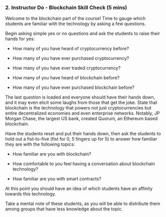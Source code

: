 ### 2. Instructor Do - Blockchain Skill Check (5 mins)

Welcome to the blockchain part of the course! Time to gauge which students are familiar with the technology by asking a few questions.

Begin asking simple yes or no questions and ask the students to raise their hands for yes:

* How many of you have heard of cryptocurrency before?

* How many of you have ever purchased cryptocurrency?

* How many of you have ever traded cryptocurrency?

* How many of you have heard of blockchain before?

* How many of you have ever purchased blockchain before?

The last question is loaded and everyone should have their hands down, and it may even elicit some laughs from those that get the joke.
State that blockchain is the technology that powers not just cryptocurrencies but entire decentralized economies and even enterprise networks.
Notably, JP Morgan Chase, the largest US bank, created Quorum, an Ethereum based blockchain.

Have the students reset and put their hands down, then ask the students to hold out a fist-to-five (fist for 0, 5 fingers up for 5) to answer how familiar they are with the following topics:

* How familiar are you with blockchain?

* How comfortable to you feel having a conversation about blockchain technology?

* How familiar are you with smart contracts?

At this point you should have an idea of which students have an affinity towards this technology.

Take a mental note of these students, as you will be able to distribute them among groups that have less knowledge about the topic.
